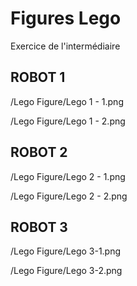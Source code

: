 # Figures Lego
Exercice de l'intermédiaire
## ROBOT 1
/Lego Figure/Lego 1 - 1.png

/Lego Figure/Lego 1 - 2.png 

## ROBOT 2

/Lego Figure/Lego 2 - 1.png

/Lego Figure/Lego 2 - 2.png

## ROBOT 3

/Lego Figure/Lego 3-1.png

/Lego Figure/Lego 3-2.png
